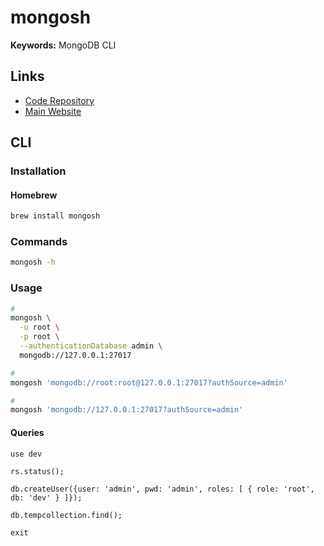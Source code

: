 # mongosh

**Keywords:** MongoDB CLI

## Links

- [Code Repository](https://github.com/mongodb-js/mongosh)
- [Main Website](https://mongodb.com/try/download/shell)

## CLI

### Installation

#### Homebrew

```sh
brew install mongosh
```

### Commands

```sh
mongosh -h
```

### Usage

```sh
#
mongosh \
  -u root \
  -p root \
  --authenticationDatabase admin \
  mongodb://127.0.0.1:27017

#
mongosh 'mongodb://root:root@127.0.0.1:27017?authSource=admin'

#
mongosh 'mongodb://127.0.0.1:27017?authSource=admin'
```

#### Queries

```mongodb
use dev

rs.status();

db.createUser({user: 'admin', pwd: 'admin', roles: [ { role: 'root', db: 'dev' } ]});

db.tempcollection.find();

exit
```

<!--
retryWrites=true
w=majority
replicaSet=rs0&readPreference=primary
ssl=false
-->

